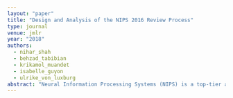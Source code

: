 ```yaml
---
layout: "paper"
title: "Design and Analysis of the NIPS 2016 Review Process"
type: journal
venue: jmlr
year: "2018"
authors:
  - nihar_shah
  - behzad_tabibian
  - krikamol_muandet
  - isabelle_guyon
  - ulrike_von_luxburg
abstract: "Neural Information Processing Systems (NIPS) is a top-tier annual conference in machine learning. The 2016 edition of the conference comprised more than 2,400 paper submissions, 3,000 reviewers, and 8,000 attendees, representing a growth of nearly 40% in terms of submissions, 96% in terms of reviewers, and over 100% in terms of attendees as compared to the previous year. In this report, we analyze several aspects of the data collected during the review process, including an experiment investigating the efficacy of collecting ordinal rankings from reviewers (vs. usual scores aka cardinal rankings). Our goal is to check the soundness of the review process we implemented and, in going so, provide insights that may be useful in the design of the review process of subsequent conferences. We introduce a number of metrics that could be used for monitoring improvements when new ideas are introduced."
---
```

